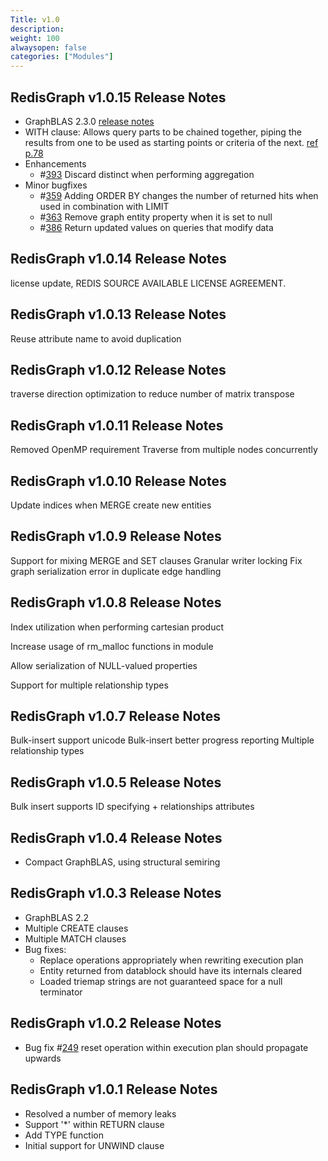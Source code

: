 ```yaml
---
Title: v1.0
description:
weight: 100
alwaysopen: false
categories: ["Modules"]
---
```

## RedisGraph v1.0.15 Release Notes

- GraphBLAS 2.3.0 [release notes](https://github.com/RedisLabsModules/RedisGraph/pull/390#issuecomment-470620353)
- WITH clause: Allows query parts to be chained together, piping the results from one to be used as starting points or criteria of the next. [ref p.78](https://s3.amazonaws.com/artifacts.opencypher.org/openCypher9.pdf)
- Enhancements
    - #[393](https://github.com/RedisGraph/RedisGraph/issues/393) Discard distinct when performing aggregation
- Minor bugfixes
    - #[359](https://github.com/RedisGraph/RedisGraph/issues/359) Adding ORDER BY changes the number of returned hits when used in combination with LIMIT
    - #[363](https://github.com/RedisGraph/RedisGraph/issues/363) Remove graph entity property when it is set to null
    - #[386](https://github.com/RedisGraph/RedisGraph/issues/386) Return updated values on queries that modify data

## RedisGraph v1.0.14 Release Notes

license update, REDIS SOURCE AVAILABLE LICENSE AGREEMENT.

## RedisGraph v1.0.13 Release Notes

Reuse attribute name to avoid duplication

## RedisGraph v1.0.12 Release Notes

traverse direction optimization to reduce number of matrix transpose

## RedisGraph v1.0.11 Release Notes

Removed OpenMP requirement
Traverse from multiple nodes concurrently

## RedisGraph v1.0.10 Release Notes

Update indices when MERGE create new entities

## RedisGraph v1.0.9 Release Notes

Support for mixing MERGE and SET clauses
Granular writer locking
Fix graph serialization error in duplicate edge handling

## RedisGraph v1.0.8 Release Notes

Index utilization when performing cartesian product

Increase usage of rm_malloc functions in module

Allow serialization of NULL-valued properties

Support for multiple relationship types

## RedisGraph v1.0.7 Release Notes

Bulk-insert support unicode
Bulk-insert better progress reporting
Multiple relationship types

## RedisGraph v1.0.5 Release Notes

Bulk insert supports ID specifying + relationships attributes

## RedisGraph v1.0.4 Release Notes

- Compact GraphBLAS, using structural semiring

## RedisGraph v1.0.3 Release Notes

- GraphBLAS 2.2
- Multiple CREATE clauses
- Multiple MATCH clauses
- Bug fixes:
    - Replace operations appropriately when rewriting execution plan
    - Entity returned from datablock should have its internals cleared
    - Loaded triemap strings are not guaranteed space for a null terminator

## RedisGraph v1.0.2 Release Notes

- Bug fix #[249](https://github.com/RedisGraph/RedisGraph/issues/249) reset operation within execution plan should propagate upwards

## RedisGraph v1.0.1 Release Notes

- Resolved a number of memory leaks
- Support '*' within RETURN clause
- Add TYPE function
- Initial support for UNWIND clause
